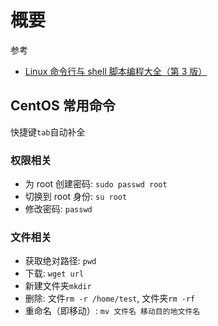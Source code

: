 # 概要

参考

- [Linux 命令行与 shell 脚本编程大全（第 3 版）](https://www.ituring.com.cn/book/1698)

## CentOS 常用命令

快捷键`tab`自动补全

### 权限相关

- 为 root 创建密码: `sudo passwd root`
- 切换到 root 身份: `su root`
- 修改密码: `passwd`

### 文件相关

- 获取绝对路径: `pwd`
- 下载: `wget url`
- 新建文件夹`mkdir`
- 删除: 文件`rm -r /home/test`, 文件夹`rm -rf`
- 重命名（即移动）: `mv 文件名 移动目的地文件名`
